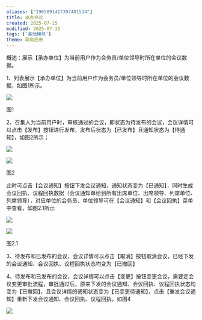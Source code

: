 ```yaml
---
aliases: ["1965891417397401534"]
title: 承办会议
created: 2025-07-15
modified: 2025-07-15
tags: ['基础模块']
theme: 政务应用
---
```


概述：展示【承办单位】为当前用户作为会务员/单位领导时所在单位的会议数据。

1、列表展示【承办单位】为当前用户作为会务员/单位领导时所在单位的会议数据，如图1所示。

![](https://myhelpdoc.oss-cn-heyuan.aliyuncs.com/mdimages/b4ffddb25dae06d8baf011a796c43ac7.jpg)

图1

2、召集人为当前用户时，审核通过的会议，即状态为待发布的会议，会议详情可以点击【发布】按钮进行发布，发布后状态为【已发布】且通知状态为【待通知】，如图2所示；

![](https://myhelpdoc.oss-cn-heyuan.aliyuncs.com/mdimages/9590688ce683a84c84266dd0b8488be8.jpg)

![](https://myhelpdoc.oss-cn-heyuan.aliyuncs.com/mdimages/7a6e2a8df4945d85f4c2b423d0ed6d4f.jpg)

图2

此时可点击【会议通知】按钮下发会议通知，通知状态变为【已通知】，同时生成会议回执、议程回执数据（会议通知单给到所有出席单位、出席领导、列席单位、列席领导），对应单位的会务员、单位领导可在【会议通知】和【会议回执】菜单中查看，如图2.1所示

![](https://myhelpdoc.oss-cn-heyuan.aliyuncs.com/mdimages/8e5830eaf2cb2f60165c03be65758275.jpg)

![](https://myhelpdoc.oss-cn-heyuan.aliyuncs.com/mdimages/ddb656c970ebf2257f8c35ad9bff2cf7.jpg)

图2.1

3、待发布和已发布的会议，会议详情可以点击【取消】按钮取消会议，已经下发的会议通知、会议回执、议程回执状态均变为【已撤回】

4、待发布和已发布的会议，会议详情可以点击【变更】按钮变更会议，需要走会议变更审批流程，审批通过后，原来下发的会议通知、会议回执、议程回执状态均变为【已撤回】，且会议详情的通知状态变为【已变更待通知】，点击【重发会议通知】重新下发会议通知、会议回执、议程回执。如图4

![](https://myhelpdoc.oss-cn-heyuan.aliyuncs.com/mdimages/57da8794bb1fd49ef5b79e70c0c88d5e.jpg)

